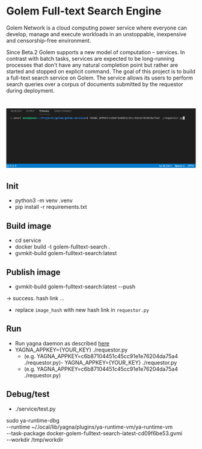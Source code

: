 # Golem Full-text Search Engine

Golem Network is a cloud computing power service where everyone can develop, manage and execute workloads in an unstoppable, inexpensive and censorship-free environment.

Since Beta.2 Golem supports a new model of computation – services. In contrast with batch tasks, services are expected to be long-running processes that don't have any natural completion point but rather are started and stopped on explicit command. The goal of this project is to build a full-text search service on Golem. The service allows its users to perform search queries over a corpus of documents submitted by the requestor during deployment.

<h1 align="center">
	<img src="assets/demo.gif" alt="Golem Full-text Search Engine Demo">
</h1>

## Init

- python3 -m venv .venv
- pip install -r requirements.txt

## Build image

- cd service
- docker build -t golem-fulltext-search .
- gvmkit-build golem-fulltext-search:latest

## Publish image

- gvmkit-build golem-fulltext-search:latest --push

-> success. hash link ...

- replace `image_hash` with new hash link in `requestor.py`

## Run

- Run yagna daemon as described [here](https://handbook.golem.network/requestor-tutorials/flash-tutorial-of-requestor-development)
- YAGNA_APPKEY={YOUR_KEY} ./requestor.py 
    - (e.g. YAGNA_APPKEY=c6b87104451c45cc91e1e76204da75a4 ./requestor.py)- YAGNA_APPKEY={YOUR_KEY} ./requestor.py 
    - (e.g. YAGNA_APPKEY=c6b87104451c45cc91e1e76204da75a4 ./requestor.py)

## Debug/test

- ./service/test.py

sudo ya-runtime-dbg \
    --runtime ~/.local/lib/yagna/plugins/ya-runtime-vm/ya-runtime-vm \
    --task-package docker-golem-fulltext-search-latest-cd09f6be53.gvmi \
    --workdir /tmp/workdir